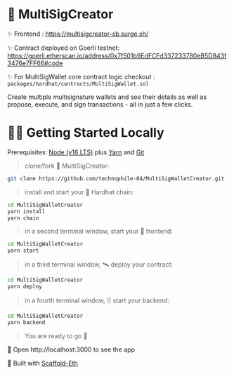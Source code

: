 # 👛 MultiSigCreator

✨ Frontend : https://multisigcreator-sb.surge.sh/

✨ Contract deployed on Goerli testnet: https://goerli.etherscan.io/address/0x7f501b9EdFCFd337233780eB5D843f3476e7FF66#code

✨ For MultiSigWallet core contract logic checkout : `packages/hardhat/contracts/MultiSigWallet.sol`

Create multiple multisignature wallets and see their details as well as propose, execute, and sign transactions - all in just a few clicks.

# 🏄‍♂️ Getting Started Locally

Prerequisites: [Node (v16 LTS)](https://nodejs.org/en/download/) plus [Yarn](https://classic.yarnpkg.com/en/docs/install/) and [Git](https://git-scm.com/downloads)

> clone/fork 👛 MultiSigCreator:

```bash
git clone https://github.com/technophile-04/MultiSigWalletCreator.git
```

> install and start your 👷‍ Hardhat chain:

```bash
cd MultiSigWalletCreator
yarn install
yarn chain
```

> in a second terminal window, start your 📱 frontend:

```bash
cd MultiSigWalletCreator
yarn start
```

> in a third terminal window, 🛰 deploy your contract:

```bash
cd MultiSigWalletCreator
yarn deploy
```

> in a fourth terminal window, 🗄 start your backend:

```bash
cd MultiSigWalletCreator
yarn backend
```

> You are ready to go 🚀

📱 Open http://localhost:3000 to see the app

🚀 Built with [Scaffold-Eth](https://github.com/scaffold-eth/scaffold-eth)
